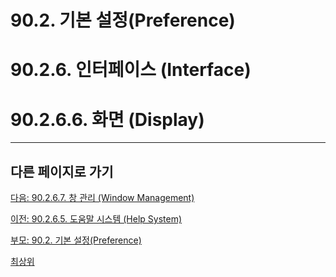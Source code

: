 # 90.2. 기본 설정(Preference)
# 90.2.6. 인터페이스 (Interface)
# 90.2.6.6. 화면 (Display)

***

## 다른 페이지로 가기

[다음: 90.2.6.7. 창 관리 (Window Management)](./90-02-06-interfacex-07-window-management.md)

[이전: 90.2.6.5. 도움말 시스템 (Help System)](./90-02-06-interfacex-05-help-system.md)

[부모: 90.2. 기본 설정(Preference)](./90-02-00-preference.md)

[최상위](./00-home.md)
